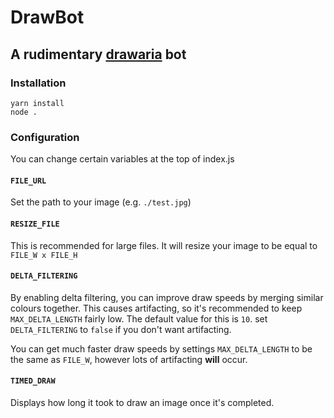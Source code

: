 # DrawBot

## A rudimentary [drawaria](https://drawaria.online) bot

### Installation

```
yarn install
node .
```

### Configuration

You can change certain variables at the top of index.js

#### `FILE_URL`

Set the path to your image (e.g. `./test.jpg`)

#### `RESIZE_FILE`

This is recommended for large files. It will resize your image to be equal to `FILE_W x FILE_H`

#### `DELTA_FILTERING`

By enabling delta filtering, you can improve draw speeds by merging similar colours together. This causes artifacting, so it's recommended to keep `MAX_DELTA_LENGTH` fairly low. The default value for this is `10`. set `DELTA_FILTERING` to `false` if you don't want artifacting.

You can get much faster draw speeds by settings `MAX_DELTA_LENGTH` to be the same as `FILE_W`, however lots of artifacting **will** occur.

#### `TIMED_DRAW`

Displays how long it took to draw an image once it's completed.

